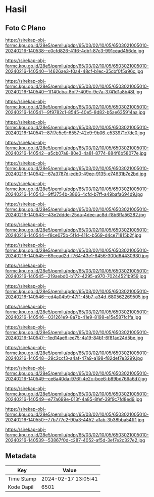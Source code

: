 # Hasil

## Foto C Plano

https://sirekap-obj-formc.kpu.go.id/28e5/pemilu/pdpr/65/03/02/10/05/6503021005010-20240216-140538--c0cfd826-41f6-4dbf-87c3-991cead456de.jpg

https://sirekap-obj-formc.kpu.go.id/28e5/pemilu/pdpr/65/03/02/10/05/6503021005010-20240216-140540--14626ae3-f0a4-48cf-b1ec-35cbf0f5a96c.jpg

https://sirekap-obj-formc.kpu.go.id/28e5/pemilu/pdpr/65/03/02/10/05/6503021005010-20240216-140540--1f140cba-8bf7-409c-9e7a-3741d1a8b48f.jpg

https://sirekap-obj-formc.kpu.go.id/28e5/pemilu/pdpr/65/03/02/10/05/6503021005010-20240216-140541--9f9782c1-8545-40e5-8d82-b5ae635914aa.jpg

https://sirekap-obj-formc.kpu.go.id/28e5/pemilu/pdpr/65/03/02/10/05/6503021005010-20240216-140541--87f7c5e9-6557-42e9-9b06-c533971c7dc0.jpg

https://sirekap-obj-formc.kpu.go.id/28e5/pemilu/pdpr/65/03/02/10/05/6503021005010-20240216-140542--a5cb07a8-80e3-4a81-8774-884f6b58077e.jpg

https://sirekap-obj-formc.kpu.go.id/28e5/pemilu/pdpr/65/03/02/10/05/6503021005010-20240216-140542--67a3787d-edb0-49ee-9135-e74631b7e2bd.jpg

https://sirekap-obj-formc.kpu.go.id/28e5/pemilu/pdpr/65/03/02/10/05/6503021005010-20240216-140543--9ff3754b-3866-4cfd-b7ff-a49bafa694d9.jpg

https://sirekap-obj-formc.kpu.go.id/28e5/pemilu/pdpr/65/03/02/10/05/6503021005010-20240216-140543--43e2ddde-25da-4dee-ac8d-f8b6ffa56282.jpg

https://sirekap-obj-formc.kpu.go.id/28e5/pemilu/pdpr/65/03/02/10/05/6503021005010-20240216-140544--f8ce075b-5f1d-411c-b569-d4ce71815b2f.jpg

https://sirekap-obj-formc.kpu.go.id/28e5/pemilu/pdpr/65/03/02/10/05/6503021005010-20240216-140545--69cead2d-f764-43e1-8456-300d64430930.jpg

https://sirekap-obj-formc.kpu.go.id/28e5/pemilu/pdpr/65/03/02/10/05/6503021005010-20240216-140545--219aebd0-b172-4295-a970-70244521b959.jpg

https://sirekap-obj-formc.kpu.go.id/28e5/pemilu/pdpr/65/03/02/10/05/6503021005010-20240216-140546--ed4a04b9-47f1-45b7-a34d-680562269505.jpg

https://sirekap-obj-formc.kpu.go.id/28e5/pemilu/pdpr/65/03/02/10/05/6503021005010-20240216-140546--031261e9-8a7b-41e9-8198-e15e587fc1fa.jpg

https://sirekap-obj-formc.kpu.go.id/28e5/pemilu/pdpr/65/03/02/10/05/6503021005010-20240216-140547--1ed14ae6-ee75-4a19-84b1-6f81ac24d5be.jpg

https://sirekap-obj-formc.kpu.go.id/28e5/pemilu/pdpr/65/03/02/10/05/6503021005010-20240216-140548--29c2ccf3-a4af-47a9-a198-f82def7e3299.jpg

https://sirekap-obj-formc.kpu.go.id/28e5/pemilu/pdpr/65/03/02/10/05/6503021005010-20240216-140549--ce6a40da-976f-4e2c-bce6-b89bd766a6d7.jpg

https://sirekap-obj-formc.kpu.go.id/28e5/pemilu/pdpr/65/03/02/10/05/6503021005010-20240216-140549--e77a699e-013f-4a85-8fef-39f9c7fd8ed9.jpg

https://sirekap-obj-formc.kpu.go.id/28e5/pemilu/pdpr/65/03/02/10/05/6503021005010-20240216-140550--77b777c2-90a3-4452-a1ab-3b38bba54ff1.jpg

https://sirekap-obj-formc.kpu.go.id/28e5/pemilu/pdpr/65/03/02/10/05/6503021005010-20240216-140539--53867f0d-c287-4052-af5d-3ef7e2c327e2.jpg


## Metadata

| Key        | Value               |
| ---------- | ------------------- |
| Time Stamp | 2024-02-17 13:05:41 |
| Kode Dapil | 6501                |



